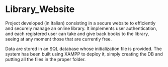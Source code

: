# Library_Website

Project developed (in Italian) consisting in a secure website to efficiently and securely manage an online library.
It implements user authentication, and each registered user can take and give back books to the library, seeing at any moment those that are currently free. 

Data are stored in an SQL database whose initialization file is provided. The system has been built using XAMPP to deploy it, simply creating the DB and putting all the files in the proper folder.
